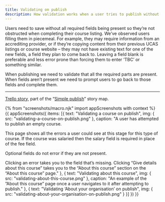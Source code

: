 ```yaml
---
title: Validating on publish
description: How validation works when a user tries to publish without the required fields.
---
```

Users need to save without all required fields being present so they’re not obstructed when completing their course listing. We’ve observed users filling them in piecemeal. For example, they may require information from an accrediting provider, or if they’re copying content from their previous UCAS listings or course website – they may not have existing text for one of the new fields, a field they plan to come back to. Leaving a field blank is preferable and less error prone than forcing them to enter ‘TBC’ or something similar.

When publishing we need to validate that all the required parts are present. When fields aren’t present we need to prompt users to go back to those fields and complete them.

* * *

[Trello story](https://trello.com/c/jB5C2SWM/47-design-validation-at-time-of-publishing), part of the “[Simple publish](https://trello.com/c/gczKVoh3/51-simple-publish-action-and-validation-word-counts-and-mandatory-fields)” story map.

{% from "screenshots/macro.njk" import appScreenshots with context %}
{{ appScreenshots({
  items: [{
    text: "Validating a course on publish",
    img: { src: "validating-a-course-on-publish.png" },
    caption: "A user has attempted to publish an empty course.

This page shows all the errors a user could see at this stage for this type of course. If the course was salaried then the salary field is required in place of the fee field.

Optional fields do not error if they are not present.

Clicking an error takes you to the field that’s missing. Clicking “Give details about this course” takes you to the “About this course” section on the “About this course” page."
  }, {
    text: "Validating about this course",
    img: { src: "validating-about-this-course.png" },
    caption: "An example of the ”About this course” page once a user navigates to it after attempting to publish."
  }, {
    text: "Validating ‘About your organisation’ on publish",
    img: { src: "validating-about-your-organisation-on-publish.png" }
  }]
}) }}
